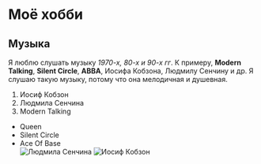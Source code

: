 # Моё хобби
## Музыка
Я люблю слушать музыку *1970-х, 80-х и 90-х гг*. К примеру, **Modern Talking**, **Silent Circle**, **ABBA**, Иосифа Кобзона, Людмилу Сенчину и др. Я слушаю такую музыку, потому что она мелодичная и душевная.

1. Иосиф Кобзон
2. Людмила Сенчина
3. Modern Talking
* Queen
* Silent Circle
* Ace Of Base   
![Людмила Сенчина](https://i01.fotocdn.net/s209/892d25895fce30fa/public_pin_l/2571428413.jpg)
![Иосиф Кобзон](https://cdnn1.img.armeniasputnik.am/img/875/92/8759222_70:2:1037:1064_1920x0_80_0_0_a794b091539fdffa9419b88538bc8753.jpg)

